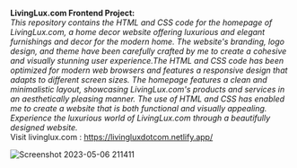 <b>LivingLux.com Frontend Project:</b><br><i>This repository contains the HTML and CSS code for the homepage of LivingLux.com, a home decor website offering luxurious and elegant furnishings and decor for the modern home. The website's branding, logo design, and theme have been carefully crafted by me to create a cohesive and visually stunning user experience.The HTML and CSS code has been optimized for modern web browsers and features a responsive design that adapts to different screen sizes. The homepage features a clean and minimalistic layout, showcasing LivingLux.com's products and services in an aesthetically pleasing manner. The use of HTML and CSS has enabled me to create a website that is both functional and visually appealing. Experience the luxurious world of LivingLux.com through a beautifully designed website.</i><br>
Visit livinglux.com : https://livingluxdotcom.netlify.app/

![Screenshot 2023-05-06 211411](https://user-images.githubusercontent.com/130790017/236634089-4049b664-96f6-4beb-a08e-1593c996c5dc.png)
